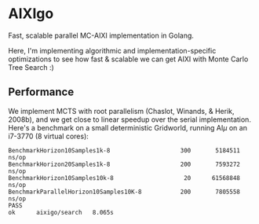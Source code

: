 # AIXIgo
Fast, scalable parallel MC-AIXI implementation in Golang.

Here, I'm implementing algorithmic and implementation-specific optimizations to see how fast & scalable we can get AIXI with Monte Carlo Tree Search :)

## Performance
We implement MCTS with root parallelism (Chaslot, Winands, & Herik, 2008b), and we get close to linear speedup over the serial implementation. Here's a benchmark on a small deterministic Gridworld, running AI$\mu$ on an i7-3770 (8 virtual cores):

```
BenchmarkHorizon10Samples1k-8            	     300	   5184511 ns/op
BenchmarkHorizon20Samples1k-8            	     200	   7593272 ns/op
BenchmarkHorizon10Samples10k-8           	      20	  61568848 ns/op
BenchmarkParallelHorizon10Samples10K-8   	     200	   7805558 ns/op
PASS
ok  	aixigo/search	8.065s
```
